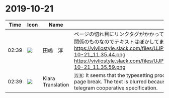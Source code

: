 # 2019-10-21

|Time|Icon|Name|Message|
|---|---|---|---|
|02:39|![](https://secure.gravatar.com/avatar/698cc14290c3976fdd9f0a23494b87c1.jpg?s=72&d=https%3A%2F%2Fa.slack-edge.com%2Fdf10d%2Fimg%2Favatars%2Fava_0012-72.png)|田嶋　淳|ページの切れ目にリンクタグがかかっているとだいぶ困った組版処理をするようです。なおお仕事関係のものなのでテキストはぼかしてます。電書協仕様のEPUBの表示です。<br>https://vivliostyle.slack.com/files/UJPCPH1UL/FPLAL8WUV/____________________________2019-10-21_11.35.44.png<br>https://vivliostyle.slack.com/files/UJPCPH1UL/FPLAL8X29/____________________________2019-10-21_11.35.59.png|
|02:39|![](https://avatars.slack-edge.com/2019-08-21/732685848020_f3f20736795184660348_72.png)|Kiara Translation|🇬🇧: It seems that the typesetting process is very troublesome if a link tag is attached to the page break. The text is blurred because it is related to work. It is a display of EPUB of the telegram cooperative specification.|
